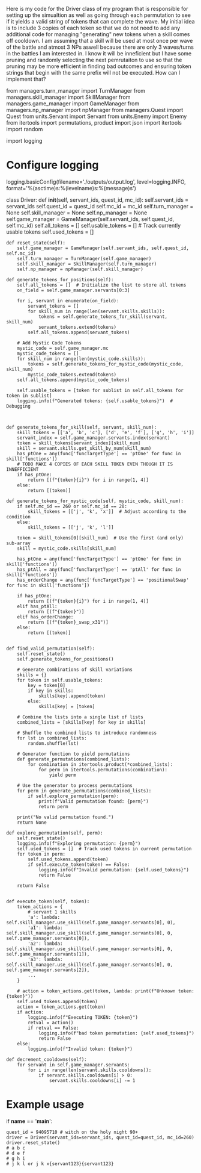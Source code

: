 Here is my code for the Driver class of my program that is responsible for setting up the simualtion as well as going through each permutation to see if it yields a valid string of tokens that can complete the wave. My initial idea is to include 3 copies of each token so that we do not need to add any additional code for managing "generating" new tokens when a skill comes off cooldown. I am assuming that a skill will be used at most once per wave of the battle and atmost 3 NPs aswell because there are only 3 waves/turns in the battles I am interested in. I know it will be inneficient but I have some pruning and randomly selecting the next pemrutaiton to use so that the pruning may be more efficient in finding bad outcomes and ensuring token strings that begin with the same prefix will not be executed. How can I implement that? 

from managers.turn_manager import TurnManager
from managers.skill_manager import SkillManager
from managers.game_manager import GameManager
from managers.np_manager import npManager
from managers.Quest import Quest
from units.Servant import Servant
from units.Enemy import Enemy
from itertools import permutations, product
import json
import itertools
import random

import logging

# Configure logging
logging.basicConfig(filename='./outputs/output.log', level=logging.INFO,
                    format='%(asctime)s:%(levelname)s:%(message)s')

class Driver:
    def __init__(self, servant_ids, quest_id, mc_id):
        self.servant_ids = servant_ids
        self.quest_id = quest_id
        self.mc_id = mc_id
        self.turn_manager = None
        self.skill_manager = None
        self.np_manager = None
        self.game_manager = GameManager(self.servant_ids, self.quest_id, self.mc_id)
        self.all_tokens = []
        self.usable_tokens = []  # Track currently usable tokens
        self.used_tokens = []

    def reset_state(self):
        self.game_manager = GameManager(self.servant_ids, self.quest_id, self.mc_id)
        self.turn_manager = TurnManager(self.game_manager)
        self.skill_manager = SkillManager(self.turn_manager)
        self.np_manager = npManager(self.skill_manager)

    def generate_tokens_for_positions(self):
        self.all_tokens = []  # Initialize the list to store all tokens
        on_field = self.game_manager.servants[0:3]

        for i, servant in enumerate(on_field):
            servant_tokens = []
            for skill_num in range(len(servant.skills.skills)):
                tokens = self.generate_tokens_for_skill(servant, skill_num)
                servant_tokens.extend(tokens)
            self.all_tokens.append(servant_tokens)

        # Add Mystic Code Tokens
        mystic_code = self.game_manager.mc
        mystic_code_tokens = []
        for skill_num in range(len(mystic_code.skills)):
            tokens = self.generate_tokens_for_mystic_code(mystic_code, skill_num)
            mystic_code_tokens.extend(tokens)
        self.all_tokens.append(mystic_code_tokens)

        self.usable_tokens = [token for sublist in self.all_tokens for token in sublist]
        logging.info(f"Generated tokens: {self.usable_tokens}")  # Debugging



    def generate_tokens_for_skill(self, servant, skill_num):
        skill_tokens = [['a', 'b', 'c'], ['d', 'e', 'f'], ['g', 'h', 'i']]
        servant_index = self.game_manager.servants.index(servant)
        token = skill_tokens[servant_index][skill_num]
        skill = servant.skills.get_skill_by_num(skill_num)
        has_ptOne = any(func['funcTargetType'] == 'ptOne' for func in skill['functions'])
        # TODO MAKE 4 COPIES OF EACH SKILL TOKEN EVEN THOUGH IT IS INNEFFICIENT
        if has_ptOne:
            return [(f"{token}{i}") for i in range(1, 4)]
        else:
            return [(token)]

    def generate_tokens_for_mystic_code(self, mystic_code, skill_num):
        if self.mc_id == 260 or self.mc_id == 20:
            skill_tokens = [['j', 'k', 'x']]  # Adjust according to the condition
        else:
            skill_tokens = [['j', 'k', 'l']]
        
        token = skill_tokens[0][skill_num]  # Use the first (and only) sub-array
        skill = mystic_code.skills[skill_num]
        
        has_ptOne = any(func['funcTargetType'] == 'ptOne' for func in skill['functions'])
        has_ptAll = any(func['funcTargetType'] == 'ptAll' for func in skill['functions'])
        has_orderChange = any(func['funcTargetType'] == 'positionalSwap' for func in skill['functions'])
        
        if has_ptOne:
            return [(f"{token}{i}") for i in range(1, 4)]
        elif has_ptAll:
            return [(f"{token}")]
        elif has_orderChange:
            return [(f"{token}_swap_x31")]
        else:
            return [(token)]


    def find_valid_permutation(self):
        self.reset_state()
        self.generate_tokens_for_positions()
        
        # Generate combinations of skill variations
        skills = {}
        for token in self.usable_tokens:
            key = token[0]
            if key in skills:
                skills[key].append(token)
            else:
                skills[key] = [token]

        # Combine the lists into a single list of lists
        combined_lists = [skills[key] for key in skills]

        # Shuffle the combined lists to introduce randomness
        for lst in combined_lists:
            random.shuffle(lst)

        # Generator function to yield permutations
        def generate_permutations(combined_lists):
            for combination in itertools.product(*combined_lists):
                for perm in itertools.permutations(combination):
                    yield perm

        # Use the generator to process permutations
        for perm in generate_permutations(combined_lists):
            if self.explore_permutation(perm):
                print(f"Valid permutation found: {perm}")
                return perm
        
        print("No valid permutation found.")
        return None

    def explore_permutation(self, perm):
        self.reset_state()
        logging.info(f"Exploring permutation: {perm}")
        self.used_tokens = []  # Track used tokens in current permutation
        for token in perm:
            self.used_tokens.append(token)
            if self.execute_token(token) == False:
                logging.info(f"Invalid permutation: {self.used_tokens}")
                return False
            
        return False


    def execute_token(self, token):
        token_actions = {
            # servant 1 skills
            'a': lambda:  self.skill_manager.use_skill(self.game_manager.servants[0], 0),
            'a1': lambda: self.skill_manager.use_skill(self.game_manager.servants[0], 0, self.game_manager.servants[0]),
            'a2': lambda: self.skill_manager.use_skill(self.game_manager.servants[0], 0, self.game_manager.servants[1]),
            'a3': lambda: self.skill_manager.use_skill(self.game_manager.servants[0], 0, self.game_manager.servants[2]),
            ...
        }

        # action = token_actions.get(token, lambda: print(f"Unknown token: {token}"))
        self.used_tokens.append(token)
        action = token_actions.get(token)
        if action:
            logging.info(f"Executing TOKEN: {token}")
            retval = action()
            if retval == False:
                logging.info(f"bad token permutation: {self.used_tokens}")
                return False
        else:
            logging.info(f"Invalid token: {token}")

    def decrement_cooldowns(self):
        for servant in self.game_manager.servants:
            for i in range(len(servant.skills.cooldowns)):
                if servant.skills.cooldowns[i] > 0:
                    servant.skills.cooldowns[i] -= 1


# Example usage
if __name__ == '__main__':


    quest_id = 94095710 # witch on the holy night 90+
    driver = Driver(servant_ids=servant_ids, quest_id=quest_id, mc_id=260)
    driver.reset_state()
    # a b c
    # d e f
    # g h i
    # j k l or j k x{servant123}{servant123}

    
